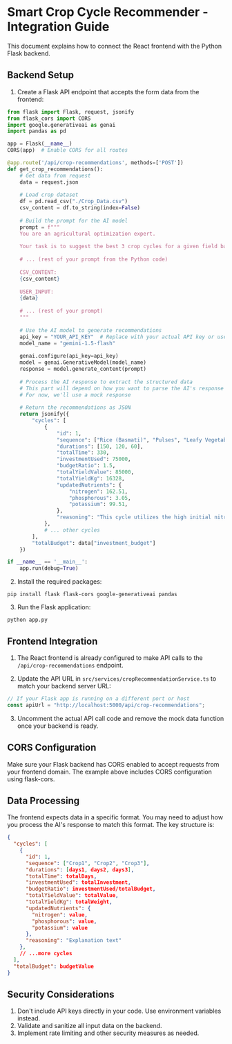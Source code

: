 
# Smart Crop Cycle Recommender - Integration Guide

This document explains how to connect the React frontend with the Python Flask backend.

## Backend Setup

1. Create a Flask API endpoint that accepts the form data from the frontend:

```python
from flask import Flask, request, jsonify
from flask_cors import CORS
import google.generativeai as genai
import pandas as pd

app = Flask(__name__)
CORS(app)  # Enable CORS for all routes

@app.route('/api/crop-recommendations', methods=['POST'])
def get_crop_recommendations():
    # Get data from request
    data = request.json
    
    # Load crop dataset
    df = pd.read_csv("./Crop_Data.csv")
    csv_content = df.to_string(index=False)
    
    # Build the prompt for the AI model
    prompt = f"""
    You are an agricultural optimization expert.
    
    Your task is to suggest the best 3 crop cycles for a given field based on soil nutrients, budget, and duration. Use the crop dataset (CSV_CONTENT) and current user inputs (USER_INPUT).
    
    # ... (rest of your prompt from the Python code)
    
    CSV_CONTENT:  
    {csv_content}
    
    USER_INPUT:  
    {data}
    
    # ... (rest of your prompt)
    """
    
    # Use the AI model to generate recommendations
    api_key = "YOUR_API_KEY"  # Replace with your actual API key or use environment variables
    model_name = "gemini-1.5-flash"
    
    genai.configure(api_key=api_key)
    model = genai.GenerativeModel(model_name)
    response = model.generate_content(prompt)
    
    # Process the AI response to extract the structured data
    # This part will depend on how you want to parse the AI's response
    # For now, we'll use a mock response
    
    # Return the recommendations as JSON
    return jsonify({
        "cycles": [
            {
                "id": 1,
                "sequence": ["Rice (Basmati)", "Pulses", "Leafy Vegetables"],
                "durations": [150, 120, 60],
                "totalTime": 330,
                "investmentUsed": 75000,
                "budgetRatio": 1.5,
                "totalYieldValue": 85000,
                "totalYieldKg": 16328,
                "updatedNutrients": {
                    "nitrogen": 162.51,
                    "phosphorous": 3.05,
                    "potassium": 99.51,
                },
                "reasoning": "This cycle utilizes the high initial nitrogen and potassium for rice..."
            },
            # ... other cycles
        ],
        "totalBudget": data["investment_budget"]
    })

if __name__ == '__main__':
    app.run(debug=True)
```

2. Install the required packages:
```
pip install flask flask-cors google-generativeai pandas
```

3. Run the Flask application:
```
python app.py
```

## Frontend Integration

1. The React frontend is already configured to make API calls to the `/api/crop-recommendations` endpoint.

2. Update the API URL in `src/services/cropRecommendationService.ts` to match your backend server URL:
```typescript
// If your Flask app is running on a different port or host
const apiUrl = "http://localhost:5000/api/crop-recommendations";
```

3. Uncomment the actual API call code and remove the mock data function once your backend is ready.

## CORS Configuration

Make sure your Flask backend has CORS enabled to accept requests from your frontend domain. The example above includes CORS configuration using flask-cors.

## Data Processing

The frontend expects data in a specific format. You may need to adjust how you process the AI's response to match this format. The key structure is:

```json
{
  "cycles": [
    {
      "id": 1,
      "sequence": ["Crop1", "Crop2", "Crop3"],
      "durations": [days1, days2, days3],
      "totalTime": totalDays,
      "investmentUsed": totalInvestment,
      "budgetRatio": investmentUsed/totalBudget,
      "totalYieldValue": totalValue,
      "totalYieldKg": totalWeight,
      "updatedNutrients": {
        "nitrogen": value,
        "phosphorous": value,
        "potassium": value
      },
      "reasoning": "Explanation text"
    },
    // ...more cycles
  ],
  "totalBudget": budgetValue
}
```

## Security Considerations

1. Don't include API keys directly in your code. Use environment variables instead.
2. Validate and sanitize all input data on the backend.
3. Implement rate limiting and other security measures as needed.
